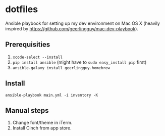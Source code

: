 # dotfiles

Ansible playbook for setting up my dev environment on Mac OS X (heavily inspired by https://github.com/geerlingguy/mac-dev-playbook).

## Prerequisities

1. `xcode-select --install`
2. `pip install ansible` (might have to `sudo easy_install pip` first)
3. `ansible-galaxy install geerlingguy.homebrew`

## Install

`ansible-playbook main.yml -i inventory -K`

## Manual steps

1. Change font/theme in iTerm.
2. Install Cinch from app store.
